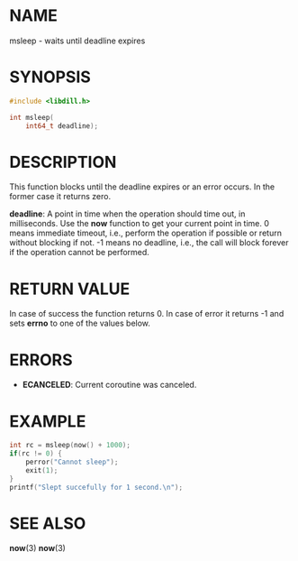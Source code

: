 # NAME

 msleep - waits until deadline expires

# SYNOPSIS

```c
#include <libdill.h>

int msleep(
    int64_t deadline);
```

# DESCRIPTION

 This function blocks until the deadline expires or an error occurs. In the former case it returns zero.

 **deadline**: A point in time when the operation should time out, in milliseconds. Use the **now** function to get your current point in time. 0 means immediate timeout, i.e., perform the operation if possible or return without blocking if not. -1 means no deadline, i.e., the call will block forever if the operation cannot be performed.

# RETURN VALUE

 In case of success the function returns 0. In case of error it returns -1 and sets **errno** to one of the values below.

# ERRORS

* **ECANCELED**: Current coroutine was canceled.

# EXAMPLE

```c
int rc = msleep(now() + 1000);
if(rc != 0) {
    perror("Cannot sleep");
    exit(1);
}
printf("Slept succefully for 1 second.\n");
```

# SEE ALSO

 **now**(3) **now**(3) 


